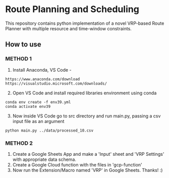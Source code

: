 
# Route Planning and Scheduling

This repository contains python implementation of a novel VRP-based Route Planner with multiple resource and time-window constraints.
## How to use
### METHOD 1
1. Install Anaconda, VS Code -
```
https://www.anaconda.com/download
https://visualstudio.microsoft.com/downloads/
```
2. Open VS Code and install required libraries environment using conda 
```
conda env create -f env39.yml
conda activate env39
```
3. Now inside VS Code go to src directory and run main.py, passing a csv input file as an argument
```
python main.py ../data/processed_10.csv
```

### METHOD 2
1. Create a Google Sheets App and make a 'Input' sheet and 'VRP Settings' with appropriate data schema.
2. Create a Google Cloud function with the files in 'gcp-function'
3. Now run the Extension/Macro named 'VRP' in Google Sheets.
Thanks! :)
